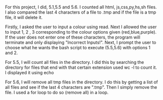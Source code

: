 For this project, I did, 5.1,5.5 and 5.6. I counted all html, js,css,py,hs,sh
files. I also compared the last 4 characters of a file to .tmp
and if the file is a tmp file, it  will delete it.

Firstly, I asked the user to input a colour using read. Next I allowed the user
to input 1, 2 , 3 corresponding to the colour options given (red,blue,purple).
If the user does not enter one of these characters, the program will terminate 
and only displaying "Incorrect Inputs!". Next, I prompt the user to choose what 
he wants the bash script to execute (5.5,5.6) with options 1 and 2.

For 5.5, I will count all files in the directory.
I did this by searching the directory for files that end with that certain 
extension used wc -l to count it. I displayed it using echo 

For 5.6, I will remove all tmp files in the directory.
I do this by getting a list of all files and see if the last 4 characters are 
".tmp". Then I simply remove the file. I used a for loop to do so (remove all)
in a loop. 

